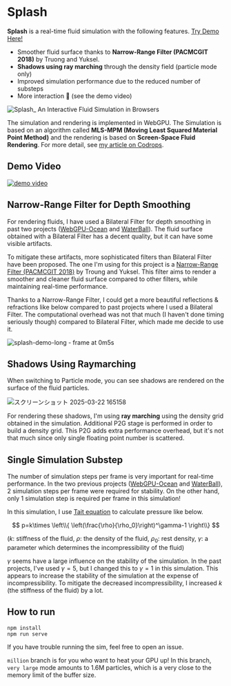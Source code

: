 # Splash
**Splash** is a real-time fluid simulation with the following features. [Try Demo Here!](https://splash-fluid.netlify.app)
- Smoother fluid surface thanks to **Narrow-Range Filter (PACMCGIT 2018)** by Truong and Yuksel.
- **Shadows using ray marching** through the density field (particle mode only)
- Improved simulation performance due to the reduced number of substeps
- More interaction 🌊 (see the demo video)

![Splash_ An Interactive Fluid Simulation in Browsers](https://github.com/user-attachments/assets/6ca3b430-3337-46c3-b378-c582b1dea5e9)

The simulation and rendering is implemented in WebGPU. The Simulation is based on an algorithm called **MLS-MPM (Moving Least Squared Material Point Method)** and the rendering is based on **Screen-Space Fluid Rendering**. For more detail, see [my article on Codrops](https://tympanus.net/codrops/2025/02/26/webgpu-fluid-simulations-high-performance-real-time-rendering/).
## Demo Video
[![demo video](http://img.youtube.com/vi/9C7DRSdh88g/0.jpg)](https://www.youtube.com/watch?v=9C7DRSdh88g)
## Narrow-Range Filter for Depth Smoothing
For rendering fluids, I have used a Bilateral Filter for depth smoothing in past two projects ([WebGPU-Ocean](https://github.com/matsuoka-601/webgpu-ocean) and [WaterBall](https://github.com/matsuoka-601/waterball)). The fluid surface obtained with a Bilateral Filter has a decent quality, but it can have some visible artifacts.

To mitigate these artifacts, more sophisticated filters than Bilateral Filter have been proposed. The one I'm using for this project is a [Narrow-Range Filter (PACMCGIT 2018)](https://ttnghia.github.io/pdf/NarrowRangeFilter.pdf) by Troung and Yuksel. This filter aims to render a smoother and cleaner fluid surface compared to other filters, while maintaining real-time performance.

Thanks to a Narrow-Range Filter, I could get a more beautiful reflections & refractions like below compared to past projects where I used a Bilateral Filter. The computational overhead was not that much (I haven't done timing seriously though) compared to Bilateral Filter, which made me decide to use it.

![splash-demo-long - frame at 0m5s](https://github.com/user-attachments/assets/97a703c4-1f6d-4f9c-b977-f1974ca5c7d8)
## Shadows Using Raymarching
When switching to Particle mode, you can see shadows are rendered on the surface of the fluid particles. 

![スクリーンショット 2025-03-22 165158](https://github.com/user-attachments/assets/891a4229-30df-4dbf-891a-7ecea6e26017)

For rendering these shadows, I'm using **ray marching** using the density grid obtained in the simulation. Additional P2G stage is performed in order to build a density grid. This P2G adds extra performance overhead, but it's not that much since only single floating point number is scattered.
## Single Simulation Substep
The number of simulation steps per frame is very important for real-time performance. In the two previous projects ([WebGPU-Ocean](https://github.com/matsuoka-601/webgpu-ocean/) and [WaterBall](https://github.com/matsuoka-601/waterball)), 2 simulation steps per frame were required for stability. On the other hand, only 1 simulation step is required per frame in this simulation!

In this simulation, I use [Tait equation](https://en.wikipedia.org/wiki/Tait_equation) to calculate pressure like below. 

$$
  p=k\times \left\\{ \left(\frac{\rho}{\rho_0}\right)^\gamma-1  \right\\}
$$

($k$: stiffness of the fluid, $\rho$: the density of the fluid, $\rho_0$: rest density, $\gamma$: a parameter which determines the incompressibility of the fluid)

$\gamma$ seems have a large influence on the stability of the simulation. In the past projects, I've used $\gamma=5$, but I changed this to $\gamma=1$ in this simulation. This appears to increase the stability of the simulation at the expense of incompressibility. To mitigate the decreased incompressibility, I increased $k$ (the stiffness of the fluid) by a lot.
## How to run 
```
npm install
npm run serve
```
If you have trouble running the sim, feel free to open an issue.

`million` branch is for you who want to heat your GPU up! In this branch, `very large` mode amounts to 1.6M particles, which is a very close to the memory limit of the buffer size.
